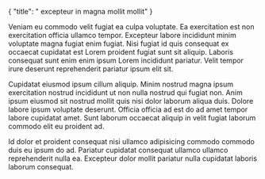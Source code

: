 {
  "title": " excepteur in magna mollit mollit"
}

Veniam eu commodo velit fugiat ea culpa voluptate. Ea exercitation est non exercitation officia ullamco tempor. Excepteur labore incididunt minim voluptate magna fugiat enim fugiat. Nisi fugiat id quis consequat ex occaecat cupidatat est Lorem proident fugiat sunt sit aliquip. Laboris consequat sunt enim enim ipsum Lorem incididunt pariatur. Velit tempor irure deserunt reprehenderit pariatur ipsum elit sit.

Cupidatat eiusmod ipsum cillum aliquip. Minim nostrud magna ipsum exercitation nostrud incididunt ut non nulla nostrud qui fugiat non. Anim ipsum eiusmod sit nostrud mollit quis nisi dolor laborum aliqua duis. Dolore labore ipsum voluptate deserunt. Officia officia ad est do ad amet tempor labore cupidatat amet. Sunt laborum occaecat aliquip in velit fugiat laborum commodo elit eu proident ad.

Id dolor et proident consequat nisi ullamco adipisicing commodo commodo duis eu ipsum do ad. Pariatur cupidatat consequat ullamco ullamco reprehenderit nulla ea. Excepteur dolor mollit pariatur nulla cupidatat laboris laborum consequat.
